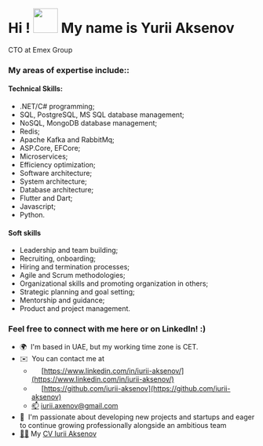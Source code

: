 Hi ! <a href="https://github.com/iurii-aksenov" target="_blank" rel="noreferrer"><img src="https://em-content.zobj.net/source/noto-emoji-animations/344/raising-hands_1f64c.gif" width="50" height="50" /></a> My name is Yurii Aksenov
===================================================================================================================================
CTO at Emex Group


### My areas of expertise include::
#### Technical Skills:
- .NET/C# programming;
- SQL, PostgreSQL, MS SQL database management;
- NoSQL, MongoDB database management;
- Redis;
- Apache Kafka and RabbitMq;
- ASP.Core, EFCore;
- Microservices;
- Efficiency optimization;
- Software architecture;
- System architecture;
- Database architecture;
- Flutter and Dart;
- Javascript;
- Python.

#### Soft skills
- Leadership and team building;
- Recruiting, onboarding;
- Hiring and termination processes;
- Agile and Scrum methodologies;
- Organizational skills and promoting organization in others;
- Strategic planning and goal setting;
- Mentorship and guidance;
- Product and project management.

### Feel free to connect with me here or on LinkedIn! :)

*   🌍  I'm based in UAE, but my working time zone is CET.
*   ✉️  You can contact me at
    * <a href="https://www.linkedin.com/in/iurii-aksenov/"><img src="https://raw.githubusercontent.com/danielcranney/readme-generator/main/public/icons/socials/linkedin.svg" width="16" height="16" /></a> [https://www.linkedin.com/in/iurii-aksenov/](https://www.linkedin.com/in/iurii-aksenov/)
    * <a href="https://github.com/iurii-aksenov"><img src="https://raw.githubusercontent.com/danielcranney/readme-generator/main/public/icons/socials/github.svg" width="16" height="16" /></a> [https://github.com/iurii-aksenov](https://github.com/iurii-aksenov)
    * <a href="mailto:iurii.axenov@gmail.com">📫</a> [iurii.axenov@gmail.com](mailto:iurii.axenov@gmail.com)
*   🤝  I'm passionate about developing new projects and startups and eager to continue growing professionally alongside an ambitious team
*   <a href="https://drive.google.com/file/d/1K5W_NDGA5GrjgQ-ItD5n0xbjdyqNincr/view?usp=drive_link">👨‍💻</a> My [CV Iurii Aksenov](https://drive.google.com/file/d/1K5W_NDGA5GrjgQ-ItD5n0xbjdyqNincr/view?usp=drive_link)
